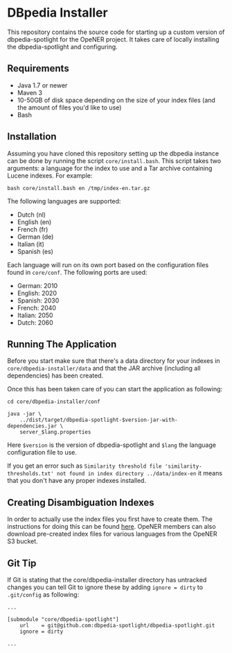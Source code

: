 # DBpedia Installer

This repository contains the source code for starting up a custom version of
dbpedia-spotlight for the OpeNER project. It takes care of locally installing
the dbpedia-spotlight and configuring.

## Requirements

* Java 1.7 or newer
* Maven 3
* 10-50GB of disk space depending on the size of your index files (and the
  amount of files you'd like to use)
* Bash

## Installation

Assuming you have cloned this repository setting up the dbpedia instance can be
done by running the script `core/install.bash`. This script takes two
arguments: a language for the index to use and a Tar archive containing Lucene
indexes. For example:

    bash core/install.bash en /tmp/index-en.tar.gz

The following languages are supported:

* Dutch (nl)
* English (en)
* French (fr)
* German (de)
* Italian (it)
* Spanish (es)

Each language will run on its own port based on the configuration files found
in `core/conf`. The following ports are used:

* German: 2010
* English: 2020
* Spanish: 2030
* French: 2040
* Italian: 2050
* Dutch: 2060

## Running The Application

Before you start make sure that there's a data directory for your indexes in
`core/dbpedia-installer/data` and that the JAR archive (including all
dependencies) has been created.

Once this has been taken care of you can start the application as following:

    cd core/dbpedia-installer/conf

    java -jar \
        ../dist/target/dbpedia-spotlight-$version-jar-with-dependencies.jar \
        server_$lang.properties

Here `$version` is the version of dbpedia-spotlight and `$lang` the language
configuration file to use.

If you get an error such as `Similarity threshold file
'similarity-thresholds.txt' not found in index directory ../data/index-en` it
means that you don't have any proper indexes installed.

## Creating Disambiguation Indexes

In order to actually use the index files you first have to create them. The
instructions for doing this can be found [here][creating-index]. OpeNER members
can also download pre-created index files for various languages from the OpeNER
S3 bucket.

## Git Tip

If Git is stating that the core/dbpedia-installer directory has untracked
changes you can tell Git to ignore these by adding `ignore = dirty` to
`.git/config` as following:

    ...

    [submodule "core/dbpedia-spotlight"]
        url    = git@github.com:dbpedia-spotlight/dbpedia-spotlight.git
        ignore = dirty

    ...

[creating-index]: https://github.com/opener-project/EHU-DBpedia-Spotlight/wiki/DBpedia-Spotlight-Internationalization-for-OpeNER
